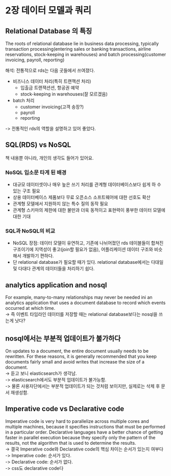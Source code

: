 # 2장 데이터 모델과 쿼리

## Relational Database 의 특징
The roots of relational database lie in business data processing,
typically transaction processing(entering sales or banking transactions, airline reservations,
stock-keeping in warehouses)
and batch processing(customer invoicing, payroll, reporting)

해석:
전통적으로 rds는 다음 곳들에서 쓰여졌다.
- 비즈니스 데이터 처리(특히 트랜잭션 처리)
    - 입출금 트랜잭션션, 항공권 예약
    - stock-keeping in warehouses(잘 모르겠음)
- batch 처리
    - customer invoicing(고객 송장?)
    - payroll
    - reporting


-> 전통적인 rds의 역할을 설명하고 있어 좋았다.


## SQL(RDS) vs NoSQL
책 내용뿐 아니라, 개인의 생각도 들어가 있어요.
### NoSQL 입소문 타게 된 배경
- 대규모 데이터셋이나 매우 높은 쓰기 처리를 관계형 데이터베이스보다 쉽게 하 수 있는 구조 필요
- 상용 데이터베이스 제품보다 무료 오픈소스 소프트웨어에 대한 선호도 확산
- 관계형 모델에서 지원하지 않는 특수 질의 동작 필요
- 관계형 스키마의 제한에 대한 불만과 더욱 동적이고 표현력이 풍부한 데이터 모델에 대한 기대

### SQL과 NoSQL의 비교
- NoSQL 장점: 데이터 모델이 유연하고, 기존에 나뉘어졌던 rds 테이블들이 합쳐진 구조이기에
지역성이 좋고(join할 필요가 없음), 어플리케이션 데이터 구조와 비슷해서 개발하기 편하다.
- 단 relational database가 필요할 때가 있다. relational database에서는 다대일 및 다대다 관계의 데이터들을 처리하기 쉽다.

## analytics application and nosql
For example, many-to-many relationships may never be needed ini an analytics application that uses
a document database to record which events occurred at which time.  
-> 즉 이벤트 타임라인 데이터를 저장할 때는 relational database보다는 nosql을 쓰는게 낫다?

## nosql에서는 부분적 업데이트가 불가하다
On updates to a document, the entire document usually needs to be rewritten.
For these reasons, it is generally recommended that you keep documents fairly small and avoid writes that
increase the size of a document.  
-> 듣고 보니 elasticsearch가 생각남.  
-> elasticsearch에서도 부분적 업데이트가 불가능함.  
-> 물론 사용자단에서는 부분적 업데이트가 되는 것처럼 보이지만, 실제로는 삭제 후 문서 재생성함.  

## Imperative code vs Declarative code
Imperative code is very hard to parallelize across multiple cores and multiple machines,
because it specifies instructions that must be performed in a particular order.
Declarative languages have a better chance of getting faster in parallel execution because
they specify only the pattern of the results, not the algorithm that is used to determine the results.  
-> 결국 Imperative code와 Declarative code의 핵심 차이는 순서가 있는지 여부다  
-> Imperative code: 순서가 있다.  
-> Declarative code: 순서가 없다.  
-> css도 declarative code다  
